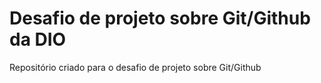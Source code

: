 # Desafio de projeto sobre Git/Github da DIO
Repositório criado para o desafio de projeto sobre Git/Github
